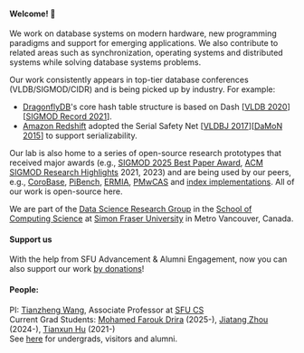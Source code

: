 

#### Welcome! 👋

We work on database systems on modern hardware, new programming paradigms and support for emerging applications. We also contribute to related areas such as synchronization, operating systems and distributed systems while solving database systems problems. 

Our work consistently appears in top-tier database conferences (VLDB/SIGMOD/CIDR) and is being picked up by industry. For example:
- [DragonflyDB](https://dragonflydb.io/)'s core hash table structure is based on Dash [[VLDB 2020](http://www.vldb.org/pvldb/vol13/p1147-lu.pdf)][[SIGMOD Record 2021](https://sigmodrecord.org/publications/sigmodRecord/2103/pdfs/22_sdh-lu.pdf)].
- [Amazon Redshift](https://aws.amazon.com/pm/redshift/) adopted the Serial Safety Net [[VLDBJ 2017](https://link.springer.com/article/10.1007/s00778-017-0463-8)][[DaMoN 2015](https://dl.acm.org/doi/10.1145/2771937.2771949)] to support serializability.

Our lab is also home to a series of open-source research prototypes that received major awards (e.g., [SIGMOD 2025 Best Paper Award](https://2025.sigmod.org/sigmod_awards.shtml), [ACM SIGMOD Research Highlights](https://sigmod.org/sigmod-awards/sigmod-research-highlights/) 2021, 2023) and are being used by our peers, e.g., [CoroBase](https://github.com/sfu-dis/corobase), [PiBench](https://github.com/sfu-dis/pibench), [ERMIA](https://github.com/sfu-dis/ermia), [PMwCAS](https://github.com/microsoft/pmwcas) and [index implementations](https://github.com/sfu-dis/pibench-ep2). All of our work is open-source here.

We are part of the [Data Science Research Group](https://data.cs.sfu.ca) in the [School of Computing Science](https://www.sfu.ca/computing.html) at [Simon Fraser University](https://www.sfu.ca/) in Metro Vancouver, Canada. 

#### Support us
With the help from SFU Advancement & Alumni Engagement, now you can also support our work [by donations](https://donate.sfu.ca/page/163375/donate/1?transaction.dirgift=Data-Intensive%20Systems%20Lab&transaction.othamt2=DATAINTLAB&_gl=1*1mt0j7w*_gcl_au*MjA0NjMyMzQ4Mi4xNzQxMTI3MjA3*_ga*MTQ5OTQzODAyLjE2Njc1MzY1MDY.*_ga_R4BCVYL1QF*MTc0NTA1NDA2MC4zMDMuMS4xNzQ1MDU0NzMxLjQ4LjAuMA..)! 

#### People:

PI: [Tianzheng Wang](https://www.cs.sfu.ca/~tzwang), Associate Professor at [SFU CS](https://www.cs.sfu.ca) <br>
Current Grad Students: [Mohamed Farouk Drira](https://driramohamedfarouk.github.io/) (2025-), [Jiatang Zhou](https://jiatangz.github.io/) (2024-), [Tianxun Hu](https://laoawilliam.github.io/) (2021-) <br>
See [here](https://www.cs.sfu.ca/~tzwang/students.html) for undergrads, visitors and alumni.
